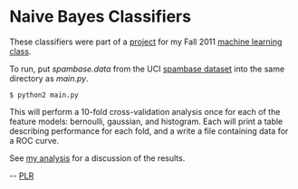 # Naive Bayes Classifiers

These classifiers were part of a [project](http://www.ccs.neu.edu/home/jaa/CS6140.11F/Homeworks/hw.02.html) for my Fall 2011 [machine learning class](http://www.ccs.neu.edu/home/jaa/CS6140.11F/).

To run, put *spambase.data* from the UCI [spambase dataset](http://archive.ics.uci.edu/ml/datasets/Spambase) into the same directory as *main.py*.

    $ python2 main.py

This will perform a 10-fold cross-validation analysis once for each of the feature models: bernoulli, gaussian, and histogram. Each will print a table describing performance for each fold, and a write a file containing data for a ROC curve.

See [my analysis](http://www.ccs.neu.edu/home/jaa/CS6140.11F/Homeworks/hw.02.html) for a discussion of the results.

-- [PLR](http://f06mote.com)
